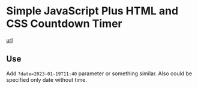 # Simple JavaScript Plus HTML and CSS Countdown Timer

[url](https://adampaulukanis.github.io/countdown/)

## Use

Add `?date=2023-01-19T11:40` parameter or something similar. Also could be specified only date without time.
